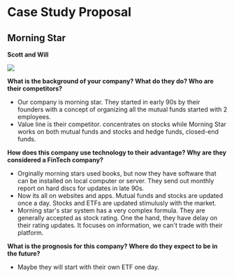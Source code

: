 

  # Case Study Proposal 
  ## **Morning Star**
  **Scott and Will**


  ![](https://www.domini.com/uploads/page_images/_360xAUTO_fit_center-center/Morningstar-5Star-Overall-Icon.gif) 


 **What is the background of your company? What do they do? Who are their competitors?** 

  * Our company is morning star.
  They started in early 90s by their founders with a concept of organizing all the mutual funds started with 2 employees. 
  * Value line is their competitor. concentrates on stocks while Morning Star works on both mutual funds and stocks and hedge funds, closed-end funds.

  **How does this company use technology to their advantage? Why are they considered a FinTech company?**

  * Orginally morning stars used books, but now they have software that can be installed on local computer or server. They send out monthly report on hard discs for updates in late 90s. 
  * Now its all on websites and apps. Mutual funds and stocks are updated once a day. Stocks and ETFs are updated stimulusly with the market.
  * Morning star's star system has a very complex formula. They are generally accepted as stock rating. One the hand, they have delay on their rating updates. It focuses on information, we can't trade with their platform.

  **What is the prognosis for this company? Where do they expect to be in the future?**
  
  * Maybe they will start with their own ETF one day. 